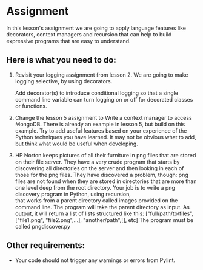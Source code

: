 # Assignment

In this lesson's assignment we are going to apply language features 
like decorators, context managers and recursion that can
help to build expressive programs that are easy to understand.

Here is what you need to do:
----------------------------

1. Revisit your logging assignment from lesson 2. We are going to make logging 
   selective, by using decorators.

   Add decorator(s) to introduce conditional logging so that a single
   command line variable can turn logging on or off for decorated classes or functions.
2. Change the lesson 5 assignment to Write a context manager to access MongoDB. 
   There is already
   an example in lesson 5, but build on this example. Try to add useful
   features based on your experience of the Python techniques you have learned.
   It may not be obvious what to add, but think what would be useful when developing.
   
3. HP Norton keeps pictures of all their furniture in png files that are stored 
   on their file server. They have a very crude program that starts by 
   discovering all directories on the server and then looking in each of those
   for the png files. They have discovered a problem, though: png files are not 
   found when they are stored in directories that are more than one level deep from the 
   root directory.
   Your job is to write a png discovery program in Python, using recursion,  
   that works 
   from a parent directory called images provided on the command line.
   The program will take the parent directory as input.
   As output, it will return a list of lists structured like this:
   ["full/path/to/files", ["file1.png", "file2.png",...], "another/path",[], etc]
   The program must be called pngdiscover.py

Other requirements:
-------------------
- Your code should not trigger any warnings or errors from Pylint.
